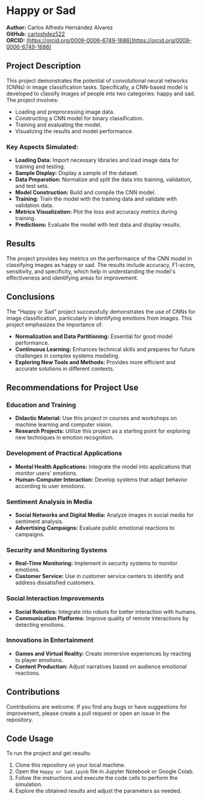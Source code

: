 # Happy or Sad

**Author:** Carlos Alfredo Hernández Alvarez  
**GitHub:** [carloshdez522](https://github.com/carloshdez522?tab=repositories)  
**ORCID:** [https://orcid.org/0009-0006-6749-1686](https://orcid.org/0009-0006-6749-1686)

## Project Description
This project demonstrates the potential of convolutional neural networks (CNNs) in image classification tasks. Specifically, a CNN-based model is developed to classify images of people into two categories: happy and sad. The project involves:

- Loading and preprocessing image data.
- Constructing a CNN model for binary classification.
- Training and evaluating the model.
- Visualizing the results and model performance.

### Key Aspects Simulated:
- **Loading Data:** Import necessary libraries and load image data for training and testing.
- **Sample Display:** Display a sample of the dataset.
- **Data Preparation:** Normalize and split the data into training, validation, and test sets.
- **Model Construction:** Build and compile the CNN model.
- **Training:** Train the model with the training data and validate with validation data.
- **Metrics Visualization:** Plot the loss and accuracy metrics during training.
- **Predictions:** Evaluate the model with test data and display results.

## Results
The project provides key metrics on the performance of the CNN model in classifying images as happy or sad. The results include accuracy, F1-score, sensitivity, and specificity, which help in understanding the model's effectiveness and identifying areas for improvement.

## Conclusions
The "Happy or Sad" project successfully demonstrates the use of CNNs for image classification, particularly in identifying emotions from images. This project emphasizes the importance of:

- **Normalization and Data Partitioning:** Essential for good model performance.
- **Continuous Learning:** Enhances technical skills and prepares for future challenges in complex systems modeling.
- **Exploring New Tools and Methods:** Provides more efficient and accurate solutions in different contexts.

## Recommendations for Project Use

### Education and Training
- **Didactic Material:** Use this project in courses and workshops on machine learning and computer vision.
- **Research Projects:** Utilize this project as a starting point for exploring new techniques in emotion recognition.

### Development of Practical Applications
- **Mental Health Applications:** Integrate the model into applications that monitor users' emotions.
- **Human-Computer Interaction:** Develop systems that adapt behavior according to user emotions.

### Sentiment Analysis in Media
- **Social Networks and Digital Media:** Analyze images in social media for sentiment analysis.
- **Advertising Campaigns:** Evaluate public emotional reactions to campaigns.

### Security and Monitoring Systems
- **Real-Time Monitoring:** Implement in security systems to monitor emotions.
- **Customer Service:** Use in customer service centers to identify and address dissatisfied customers.

### Social Interaction Improvements
- **Social Robotics:** Integrate into robots for better interaction with humans.
- **Communication Platforms:** Improve quality of remote interactions by detecting emotions.

### Innovations in Entertainment
- **Games and Virtual Reality:** Create immersive experiences by reacting to player emotions.
- **Content Production:** Adjust narratives based on audience emotional reactions.

## Contributions
Contributions are welcome. If you find any bugs or have suggestions for improvement, please create a pull request or open an issue in the repository.

## Code Usage
To run the project and get results:

1. Clone this repository on your local machine.
2. Open the `Happy or Sad.ipynb` file in Jupyter Notebook or Google Colab.
3. Follow the instructions and execute the code cells to perform the simulation.
4. Explore the obtained results and adjust the parameters as needed.